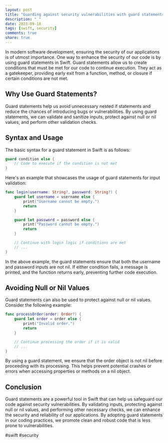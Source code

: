 ```yaml
---
layout: post
title: "Guarding against security vulnerabilities with guard statements in Swift"
description: " "
date: 2023-09-18
tags: [swift, security]
comments: true
share: true
---
```


In modern software development, ensuring the security of our applications is of utmost importance. One way to enhance the security of our code is by using guard statements in Swift. Guard statements allow us to create conditions that must be met for our code to continue execution. They act as a gatekeeper, providing early exit from a function, method, or closure if certain conditions are not met.

## Why Use Guard Statements?

Guard statements help us avoid unnecessary nested if statements and reduce the chances of introducing bugs or vulnerabilities. By using guard statements, we can validate and sanitize inputs, protect against null or nil values, and perform other validation checks.

## Syntax and Usage

The basic syntax for a guard statement in Swift is as follows:

```swift
guard condition else {
    // Code to execute if the condition is not met
}
```

Here's an example that showcases the usage of guard statements for input validation:

```swift
func login(username: String?, password: String?) {
    guard let username = username else {
        print("Username cannot be empty.")
        return
    }

    guard let password = password else {
        print("Password cannot be empty.")
        return
    }

    // Continue with login logic if conditions are met
    // ...
}
```

In the above example, the guard statements ensure that both the username and password inputs are not nil. If either condition fails, a message is printed, and the function returns early, preventing further code execution.

## Avoiding Null or Nil Values

Guard statements can also be used to protect against null or nil values. Consider the following example:

```swift
func processOrder(order: Order?) {
    guard let order = order else {
        print("Invalid order.")
        return
    }

    // Continue processing the order if it is valid
    // ...
}
```

By using a guard statement, we ensure that the order object is not nil before proceeding with its processing. This helps prevent potential crashes or errors when accessing properties or methods on a nil object.

## Conclusion

Guard statements are a powerful tool in Swift that can help us safeguard our code against security vulnerabilities. By validating inputs, protecting against null or nil values, and performing other necessary checks, we can enhance the security and reliability of our applications. By adopting guard statements in our coding practices, we promote clean and robust code that is less prone to vulnerabilities.

#swift #security